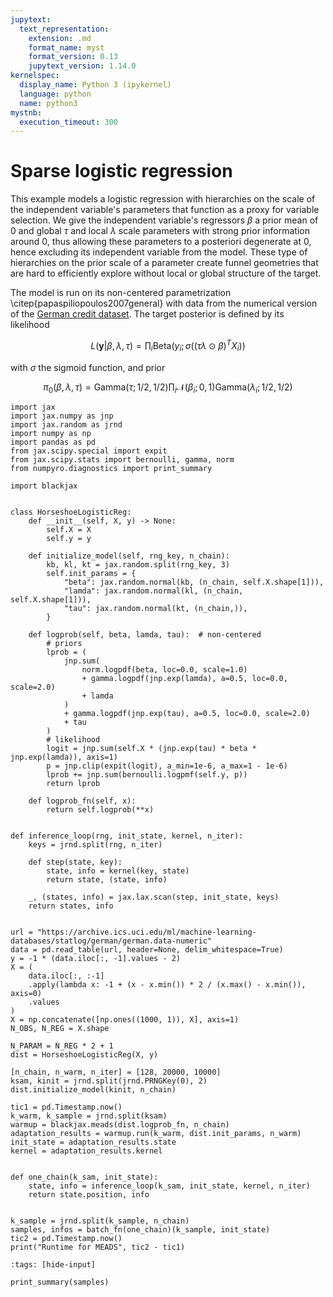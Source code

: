 ```yaml
---
jupytext:
  text_representation:
    extension: .md
    format_name: myst
    format_version: 0.13
    jupytext_version: 1.14.0
kernelspec:
  display_name: Python 3 (ipykernel)
  language: python
  name: python3
mystnb:
  execution_timeout: 300
---
```


# Sparse logistic regression

This example models a logistic regression with hierarchies on the scale of the independent variable's parameters that function as a proxy for variable selection. We give the independent variable's regressors $\beta$ a prior mean of 0 and global $\tau$ and local $\lambda$ scale parameters with strong prior information around 0, thus allowing these parameters to a posteriori degenerate at 0, hence excluding its independent variable from the model. These type of hierarchies on the prior scale of a parameter create funnel geometries that are hard to efficiently explore without local or global structure of the target.

The model is run on its non-centered parametrization \citep{papaspiliopoulos2007general} with data from the numerical version of the [German credit dataset](https://archive.ics.uci.edu/ml/datasets/statlog+(german+credit+data)). The target posterior is defined by its likelihood

$$
L(\mathbf{y}|\beta, \lambda, \tau) = \prod_i \text{Beta}(y_i;\sigma((\tau \lambda \odot \beta)^T X_i))
$$

with $\sigma$ the sigmoid function, and prior

$$
\pi_0(\beta, \lambda, \tau) = \text{Gamma}(\tau;1/2, 1/2)\prod_i \mathcal{N}(\beta_i;0, 1)\text{Gamma}(\lambda_i;1/2, 1/2)
$$

```{code-cell} ipython3
import jax
import jax.numpy as jnp
import jax.random as jrnd
import numpy as np
import pandas as pd
from jax.scipy.special import expit
from jax.scipy.stats import bernoulli, gamma, norm
from numpyro.diagnostics import print_summary

import blackjax


class HorseshoeLogisticReg:
    def __init__(self, X, y) -> None:
        self.X = X
        self.y = y

    def initialize_model(self, rng_key, n_chain):
        kb, kl, kt = jax.random.split(rng_key, 3)
        self.init_params = {
            "beta": jax.random.normal(kb, (n_chain, self.X.shape[1])),
            "lamda": jax.random.normal(kl, (n_chain, self.X.shape[1])),
            "tau": jax.random.normal(kt, (n_chain,)),
        }

    def logprob(self, beta, lamda, tau):  # non-centered
        # priors
        lprob = (
            jnp.sum(
                norm.logpdf(beta, loc=0.0, scale=1.0)
                + gamma.logpdf(jnp.exp(lamda), a=0.5, loc=0.0, scale=2.0)
                + lamda
            )
            + gamma.logpdf(jnp.exp(tau), a=0.5, loc=0.0, scale=2.0)
            + tau
        )
        # likelihood
        logit = jnp.sum(self.X * (jnp.exp(tau) * beta * jnp.exp(lamda)), axis=1)
        p = jnp.clip(expit(logit), a_min=1e-6, a_max=1 - 1e-6)
        lprob += jnp.sum(bernoulli.logpmf(self.y, p))
        return lprob

    def logprob_fn(self, x):
        return self.logprob(**x)


def inference_loop(rng, init_state, kernel, n_iter):
    keys = jrnd.split(rng, n_iter)

    def step(state, key):
        state, info = kernel(key, state)
        return state, (state, info)

    _, (states, info) = jax.lax.scan(step, init_state, keys)
    return states, info


url = "https://archive.ics.uci.edu/ml/machine-learning-databases/statlog/german/german.data-numeric"
data = pd.read_table(url, header=None, delim_whitespace=True)
y = -1 * (data.iloc[:, -1].values - 2)
X = (
    data.iloc[:, :-1]
    .apply(lambda x: -1 + (x - x.min()) * 2 / (x.max() - x.min()), axis=0)
    .values
)
X = np.concatenate([np.ones((1000, 1)), X], axis=1)
N_OBS, N_REG = X.shape

N_PARAM = N_REG * 2 + 1
dist = HorseshoeLogisticReg(X, y)

[n_chain, n_warm, n_iter] = [128, 20000, 10000]
ksam, kinit = jrnd.split(jrnd.PRNGKey(0), 2)
dist.initialize_model(kinit, n_chain)

tic1 = pd.Timestamp.now()
k_warm, k_sample = jrnd.split(ksam)
warmup = blackjax.meads(dist.logprob_fn, n_chain)
adaptation_results = warmup.run(k_warm, dist.init_params, n_warm)
init_state = adaptation_results.state
kernel = adaptation_results.kernel


def one_chain(k_sam, init_state):
    state, info = inference_loop(k_sam, init_state, kernel, n_iter)
    return state.position, info


k_sample = jrnd.split(k_sample, n_chain)
samples, infos = batch_fn(one_chain)(k_sample, init_state)
tic2 = pd.Timestamp.now()
print("Runtime for MEADS", tic2 - tic1)
```

```{code-cell} ipython3
:tags: [hide-input]

print_summary(samples)
```
